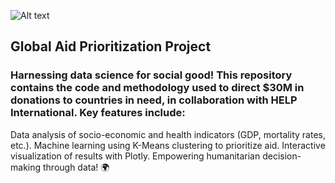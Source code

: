 ![Alt text](https://i0.wp.com/epthinktank.eu/wp-content/uploads/2015/11/eprs-briefing-572781-humanitarian-aid-jpg.png?fit=960%2C960&ssl=1)
## Global Aid Prioritization Project
### Harnessing data science for social good! This repository contains the code and methodology used to direct $30M in donations to countries in need, in collaboration with HELP International. Key features include:
Data analysis of socio-economic and health indicators (GDP, mortality rates, etc.).
Machine learning using K-Means clustering to prioritize aid.
Interactive visualization of results with Plotly.
Empowering humanitarian decision-making through data! 🌍
